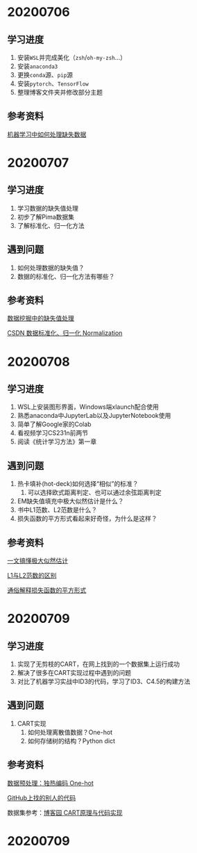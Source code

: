 # 20200706

## 学习进度

1. 安装`WSL`并完成美化（`zsh`/`oh-my-zsh`...）
2. 安装`anaconda3`
3. 更换`conda`源、`pip`源
4. 安装`pytorch`、`TensorFlow`
5. 整理博客文件夹并修改部分主题

## 参考资料

[机器学习中如何处理缺失数据](https://www.zhihu.com/question/26639110)

# 20200707

## 学习进度

1. 学习数据的缺失值处理
2. 初步了解Pima数据集
3. 了解标准化、归一化方法

## 遇到问题

1. 如何处理数据的缺失值？
2. 数据的标准化、归一化方法有哪些？

## 参考资料

[数据挖掘中的缺失值处理](https://qinqianshan.com/math/statics_topic/deal-na/)

[CSDN 数据标准化、归一化 Normalization](https://blog.csdn.net/pipisorry/article/details/52247379)

# 20200708

## 学习进度

1. WSL上安装图形界面，Windows端xlaunch配合使用
2. 熟悉anaconda中JupyterLab以及JupyterNotebook使用
3. 简单了解Google家的Colab
4. 看视频学习CS231n前两节
5. 阅读《统计学习方法》第一章

## 遇到问题

1. 热卡填补(hot-deck)如何选择“相似”的标准？
   1. 可以选择欧式距离判定、也可以通过余弦距离判定
2. EM缺失值填充中极大似然估计是什么？
3. 书中L1范数、L2范数是什么？
4. 损失函数的平方形式看起来好奇怪，为什么是这样？

## 参考资料

[一文搞懂极大似然估计](https://zhuanlan.zhihu.com/p/26614750)

[L1与L2范数的区别](https://zhuanlan.zhihu.com/p/28023308)

[通俗解释损失函数的平方形式](https://zhuanlan.zhihu.com/p/26171777)

# 20200709

## 学习进度

1. 实现了无剪枝的CART，在网上找到的一个数据集上运行成功
2. 解决了很多在CART实现过程中遇到的问题
3. 对比了机器学习实战中ID3的代码，学习了ID3、C4.5的构建方法

## 遇到问题

1. CART实现
   1. 如何处理离散值数据？One-hot
   2. 如何存储树的结构？Python dict

## 参考资料

[数据预处理：独热编码 One-hot](https://blog.csdn.net/pipisorry/article/details/61193868)

[GitHub上找的别人的代码](https://github.com/flywangfang258/ML_in_action/blob/master/regression_8_9/9_CART_Regression/regTrees.py)

数据集参考：[博客园 CART原理与代码实现](https://www.cnblogs.com/further-further-further/p/9482885.html)

# 20200709